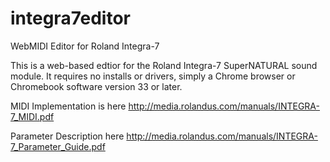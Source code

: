 integra7editor
==============

WebMIDI Editor for Roland Integra-7


This is a web-based edtior for the Roland Integra-7 SuperNATURAL sound module. It requires no installs 
or drivers, simply a Chrome browser or Chromebook software version 33 or later. 

MIDI Implementation is here
http://media.rolandus.com/manuals/INTEGRA-7_MIDI.pdf

Parameter Description here
http://media.rolandus.com/manuals/INTEGRA-7_Parameter_Guide.pdf
